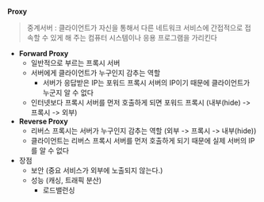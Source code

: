 **Proxy**

> 중계서버
> : 클라이언트가 자신을 통해서 다른 네트워크 서비스에 간접적으로 접속할 수 있게 해 주는 컴퓨터 시스템이나 응용 프로그램을 가리킨다

- **Forward Proxy**
  - 일반적으로 부르는 프록시 서버
  - 서버에게 클라이언트가 누구인지 감추는 역할
    - 서버가 응답받은 IP는 포워드 프록시 서버의 IP이기 때문에 클라이언트가 누군지 알 수 없다
  - 인터넷보다 프록시 서버를 먼저 호출하게 되면 포워드 프록시 (내부(hide) -> 프록시 -> 외부)
- **Reverse Proxy**
  - 리버스 프록시는 서버가 누구인지 감추는 역할 (외부 -> 프록시 -> 내부(hide))
  - 클라이언트는 리버스 프록시 서버를 먼저 호출하게 되기 때문에 실제 서버의 IP를 알 수 없다
- 장점
  - 보안 (중요 서비스가 외부에 노출되지 않는다.)
  - 성능 (캐싱, 트래픽 분산)
    - 로드밸런싱